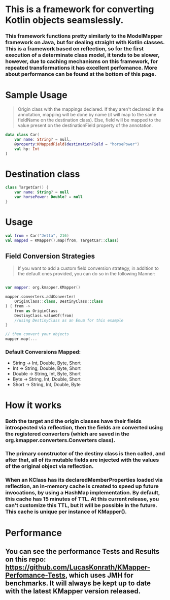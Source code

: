 # This is a framework for converting Kotlin objects seamslessly.

### This framework functions pretty similarly to the ModelMapper framework on Java, but for dealing straight with Kotlin classes. This is a framework based on reflection, so for the first execution of a determinate class model, it tends to be slower, however, due to caching mechanisms on this framework, for repeated transformations it has excellent perfomance. More about performance can be found at the bottom of this page.

# Sample Usage

> Origin class with the mappings declared. If they aren't declared in the annotation, mapping will be done by name (it will map to the same fieldName on the destination class). Else, field will be mapped to the value present on the destinationField property of the annotation.

```kotlin
data class Car(
    var name: String? = null,
    @property:KMappedField(destinationField = "horsePower")
    val hp: Int
)
```

# Destination class

```kotlin
class TargetCar() {
    var name: String? = null
    var horsePower: Double? = null
}
```

# Usage

```kotlin
val from = Car("Jetta", 216)
val mapped = KMapper().map(from, TargetCar::class)
```

## Field Conversion Strategies

> If you want to add a custom field conversion strategy, in addition to the default ones provided, you can do so in the following Manner:

```kotlin

var mapper: org.kmapper.KMapper()

mapper.converters.addConverter(
    OriginClass::class, DestinyClass::class
) { from ->
    from as OriginClass
    DestinyClass.valueOf(from)
    //using DestinyClass as an Enum for this example
}

// then convert your objects
mapper.map(...
```

### Default Conversions Mapped:

- String -> Int, Double, Byte, Short
- Int -> String, Double, Byte, Short
- Double -> String, Int, Byte, Short
- Byte -> String, Int, Double, Short
- Short -> String, Int, Double, Byte

# How it works

### Both the target and the origin classes have their fields introspected via reflection, then the fields are converted using the registered converters (which are saved in the org.kmapper.converters.Converters class).

### The primary constructor of the destiny class is then called, and after that, all of its mutable fields are injected with the values of the original object via reflection.

### When an KClass has its declaredMemberProperties loaded via reflection, an in-memory cache is created to speed up future invocations, by using a HashMap implementation. By default, this cache has 15 minutes of TTL. At this current release, you can't customize this TTL, but it will be possible in the future. This cache is unique per instance of KMapper().

# Performance

## You can see the performance Tests and Results on this repo: https://github.com/LucasKonrath/KMapper-Perfomance-Tests, which uses JMH for benchmarks. It will always be kept up to date with the latest KMapper version released.
